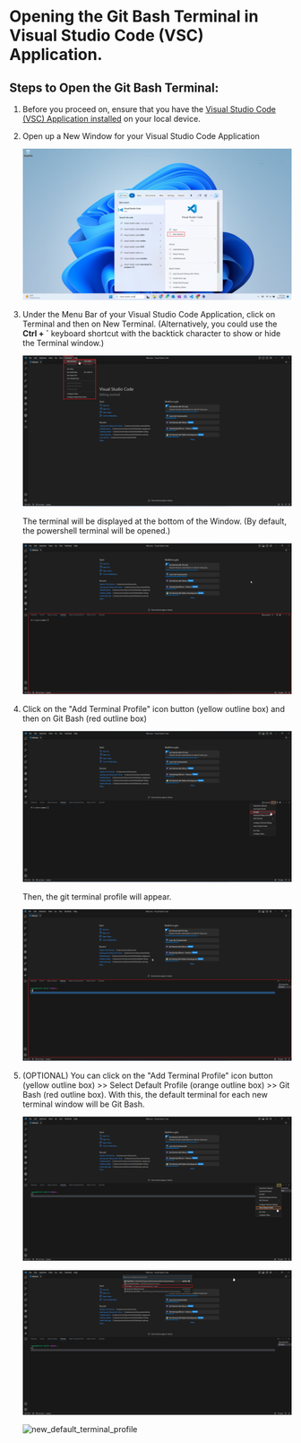 # Opening the Git Bash Terminal in Visual Studio Code (VSC) Application.

## Steps to Open the Git Bash Terminal:

1. Before you proceed on, ensure that you have the [Visual Studio Code (VSC) Application installed](../1.%20Setting%20up%20the%20Pre-requisites/Download%20and%20Install%20Visual%20Studio%20Code.md) on your local device.

2. Open up a New Window for your Visual Studio Code Application

   ![open_new_vsc](../images/open_new_vsc_window.png)

3. Under the Menu Bar of your Visual Studio Code Application, click on Terminal and then on New Terminal. 
   (Alternatively, you could use the **Ctrl + `** keyboard shortcut with the backtick character to show or hide the Terminal window.)

   ![open_vsc_terminal](../images/open_terminal.png)

   The terminal will be displayed at the bottom of the Window. (By default, the powershell terminal will be opened.)

   ![opened_vsc_terminal](../images/opened_terminal.png)

4. Click on the "Add Terminal Profile" icon button (yellow outline box) and then on Git Bash (red outline box)

   ![add_git_terminal](../images/add_git_terminal.png)

   Then, the git terminal profile will appear.

   ![git_terminal](../images/git_terminal.png)

5. (OPTIONAL) You can click on the "Add Terminal Profile" icon button (yellow outline box) >> Select Default Profile (orange outline box) >> Git Bash (red outline box). With this, the default terminal for each new terminal window will be Git Bash.

   ![select_default_terminal_profile_btn](../images/select_default_terminal_profile_btn.png)

   ![select_default_terminal_profile](../images/select_default_terminal_profile.png)

   ![new_default_terminal_profile](../images/new_default_terminal_profile.png.png)